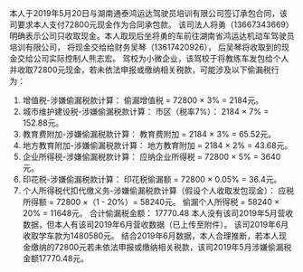 本人于2019年5月20日与湖南通泰鸿运达驾驶员培训有限公司签订承包合同，该司要求本人支付72800元现金作为合同承包款。
该司法人将勇（13667343669）明确表示公司只收取现金。本人取现后坐将勇的车前往湖南省鸿运达机动车驾驶员培训有限公司，
将现金交给给财务吴琴（13617420926）， 后吴琴将收取到的现金交给公司实际控制人熊志宏。
驾校为小微企业，该驾校于将教练车发包给个人并收取72800元现金，若未依法申报或缴纳相关税款，可能涉及以下偷漏税行为：
1. 增值税-涉嫌偷漏税款计算： 偷漏增值税 = 72800 × 3% = 2184元。
2. 城市维护建设税-涉嫌偷漏税款计算： 市区（税率7%）： 2184 × 7% = 152.88元。
3. 教育费附加-涉嫌偷漏税款计算： 教育费附加 = 2184 × 3% = 65.52元。
4. 地方教育附加-涉嫌偷漏税款计算： 地方教育附加 = 2184 × 2% = 43.68元。
5. 企业所得税-涉嫌偷漏税款计算： 应纳企业所得税 = 72800 × 5% = 3640元。
6. 印花税-涉嫌偷漏税款计算： 印花税偷漏额 = 72800 × 0.05% = 36.4元。
7. 个人所得税代扣代缴义务-涉嫌偷漏税款计算（假设个人收取发包现金）： 
应税所得额 = 72800 ×（1 - 20%）= 58240元。 偷漏个人所得税 = 58240 × 20% = 11648元。
合计偷漏税金额： 17770.48
本人没有该司2019年5月营收数据，但本人有该司2019年6月营收数据（已上传至附件）。 该司2019年6月收取学车款为1480580元。
结合2019年6月数据，本人合理推断，若本人现金缴纳的72800元若未依法申报或缴纳相关税款，该司2019年5月涉嫌偷漏税金额17770.48元。
